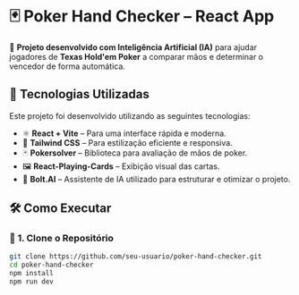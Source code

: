 # 🃏 Poker Hand Checker – React App  

🚀 **Projeto desenvolvido com Inteligência Artificial (IA)** para ajudar jogadores de **Texas Hold'em Poker** a comparar mãos e determinar o vencedor de forma automática.  

## 🔧 Tecnologias Utilizadas  
Este projeto foi desenvolvido utilizando as seguintes tecnologias:  

- ⚛️ **React + Vite** – Para uma interface rápida e moderna.  
- 🎨 **Tailwind CSS** – Para estilização eficiente e responsiva.  
- 🃏 **Pokersolver** – Biblioteca para avaliação de mãos de poker.  
- 🖼️ **React-Playing-Cards** – Exibição visual das cartas.  
- 🤖 **Bolt.AI** – Assistente de IA utilizado para estruturar e otimizar o projeto.  

## 🛠️ Como Executar  

### 📌 **1. Clone o Repositório**  
```bash
git clone https://github.com/seu-usuario/poker-hand-checker.git
cd poker-hand-checker
npm install
npm run dev
